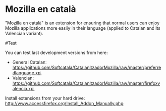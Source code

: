 # Mozilla en català

"Mozilla en català" is an extension for ensuring that normal users can enjoy Mozilla applications 
more easily in their language (applied to Catalan and its Valencian variant).

#Test

You can test last development versions from here:

* General Catalan: https://github.com/Softcatala/CatalanitzadorMozilla/raw/master/preferredlanguage.xpi
* Valencian: https://github.com/Softcatala/CatalanitzadorMozilla/raw/master/firefoxvalencia.xpi

Install extensions from your hard drive: http://www.accessfirefox.org/Install_Addon_Manually.php
